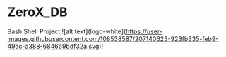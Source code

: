 # ZeroX_DB
Bash Shell Project 
![alt text](logo-white](https://user-images.githubusercontent.com/108538587/207140623-923fb335-feb9-49ac-a388-6846b9bdf32a.svg)!

